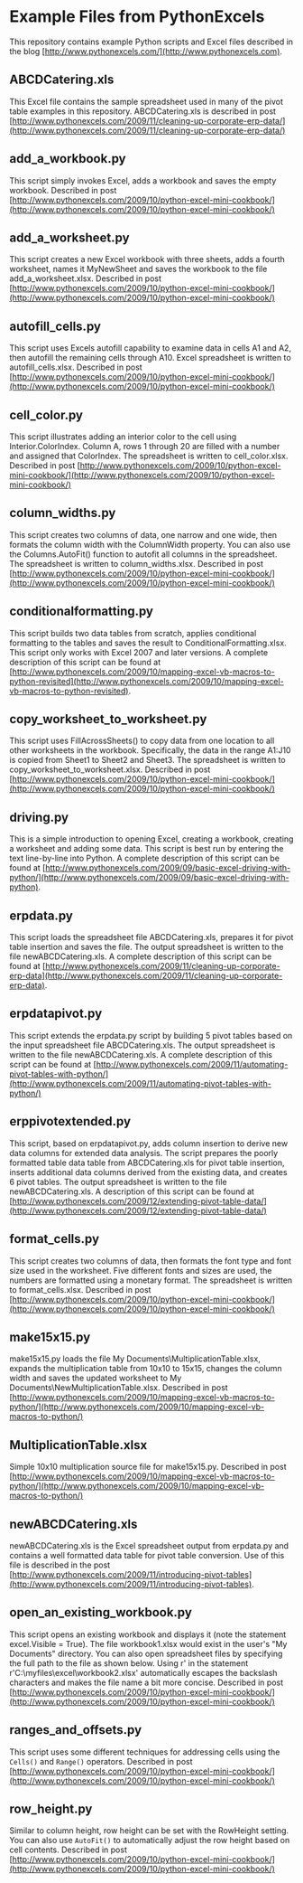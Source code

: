 Example Files from PythonExcels
===============================

This repository contains example Python scripts and Excel files described in the blog [http://www.pythonexcels.com/](http://www.pythonexcels.com).

ABCDCatering.xls
----------------

This Excel file contains the sample spreadsheet used in many of the pivot table examples in this repository.  ABCDCatering.xls is described in post [http://www.pythonexcels.com/2009/11/cleaning-up-corporate-erp-data/](http://www.pythonexcels.com/2009/11/cleaning-up-corporate-erp-data/)

add_a_workbook.py
-----------------

This script simply invokes Excel, adds a workbook and saves the empty workbook.  Described in post [http://www.pythonexcels.com/2009/10/python-excel-mini-cookbook/](http://www.pythonexcels.com/2009/10/python-excel-mini-cookbook/)

add_a_worksheet.py
------------------

This script creates a new Excel workbook with three sheets, adds a fourth worksheet, names it MyNewSheet and saves the workbook to the file add_a_worksheet.xlsx. Described in post [http://www.pythonexcels.com/2009/10/python-excel-mini-cookbook/](http://www.pythonexcels.com/2009/10/python-excel-mini-cookbook/)

autofill_cells.py
-----------------

This script uses Excels autofill capability to examine data in cells A1 and A2, then autofill the remaining cells through A10.  Excel spreadsheet is written to autofill_cells.xlsx.  Described in post [http://www.pythonexcels.com/2009/10/python-excel-mini-cookbook/](http://www.pythonexcels.com/2009/10/python-excel-mini-cookbook/)

cell_color.py
-------------

This script illustrates adding an interior color to the cell using Interior.ColorIndex.  Column A, rows 1 through 20 are filled with a number and assigned that ColorIndex.  The spreadsheet is written to cell_color.xlsx.  Described in post [http://www.pythonexcels.com/2009/10/python-excel-mini-cookbook/](http://www.pythonexcels.com/2009/10/python-excel-mini-cookbook/)

column_widths.py
----------------

This script creates two columns of data, one narrow and one wide, then formats the column width with the ColumnWidth property.  You can also use the Columns.AutoFit() function to autofit all columns in the spreadsheet.  The spreadsheet is written to column_widths.xlsx.  Described in post [http://www.pythonexcels.com/2009/10/python-excel-mini-cookbook/](http://www.pythonexcels.com/2009/10/python-excel-mini-cookbook/)

conditionalformatting.py
------------------------

This script builds two data tables from scratch, applies conditional formatting to the tables and saves the result to ConditionalFormatting.xlsx.  This script only works with Excel 2007 and later versions.  A complete description of this script can be found at  [http://www.pythonexcels.com/2009/10/mapping-excel-vb-macros-to-python-revisited](http://www.pythonexcels.com/2009/10/mapping-excel-vb-macros-to-python-revisited).  

copy_worksheet_to_worksheet.py
------------------------------

This script uses FillAcrossSheets() to copy data from one location to all other worksheets in the workbook.  Specifically, the data in the range A1:J10 is copied from Sheet1 to Sheet2 and Sheet3.  The spreadsheet is written to copy_worksheet_to_worksheet.xlsx.  Described in post [http://www.pythonexcels.com/2009/10/python-excel-mini-cookbook/](http://www.pythonexcels.com/2009/10/python-excel-mini-cookbook/)

driving.py
----------

This is a simple introduction to opening Excel, creating a workbook, creating a worksheet and adding some data.  This script is best run by entering the text line-by-line into Python. A complete description of this script can be found at  [http://www.pythonexcels.com/2009/09/basic-excel-driving-with-python/](http://www.pythonexcels.com/2009/09/basic-excel-driving-with-python).  

erpdata.py
---------------

This script loads the spreadsheet file ABCDCatering.xls, prepares it for pivot table insertion and saves the file.  The output spreadsheet is written to the file newABCDCatering.xls.  A complete description of this script can be found at  [http://www.pythonexcels.com/2009/11/cleaning-up-corporate-erp-data](http://www.pythonexcels.com/2009/11/cleaning-up-corporate-erp-data).  

erpdatapivot.py
---------------

This script extends the erpdata.py script by building 5 pivot tables based on the input spreadsheet file ABCDCatering.xls.  The output spreadsheet is written to the file newABCDCatering.xls.  A complete description of this script can be found at  [http://www.pythonexcels.com/2009/11/automating-pivot-tables-with-python/](http://www.pythonexcels.com/2009/11/automating-pivot-tables-with-python/)

erppivotextended.py
---------------

This script, based on erpdatapivot.py, adds column insertion to derive new data columns for extended data analysis.  The script prepares the poorly formatted table data table from ABCDCatering.xls for pivot table insertion, inserts additional data columns derived from the existing data, and creates 6 pivot tables.  The output spreadsheet is written to the file newABCDCatering.xls.  A description of this script can be found at [http://www.pythonexcels.com/2009/12/extending-pivot-table-data/](http://www.pythonexcels.com/2009/12/extending-pivot-table-data/)

format_cells.py
---------------

This script creates two columns of data, then formats the font type and font size used in the worksheet.  Five different fonts and sizes are used, the numbers are formatted using a monetary format.  The spreadsheet is written to format_cells.xlsx.  Described in post [http://www.pythonexcels.com/2009/10/python-excel-mini-cookbook/](http://www.pythonexcels.com/2009/10/python-excel-mini-cookbook/)

make15x15.py
------------

make15x15.py loads the file My Documents\MultiplicationTable.xlsx, expands the multiplication table from 10x10 to 15x15, changes the column width and saves the updated worksheet to My Documents\NewMultiplicationTable.xlsx.  Described in post [http://www.pythonexcels.com/2009/10/mapping-excel-vb-macros-to-python/](http://www.pythonexcels.com/2009/10/mapping-excel-vb-macros-to-python/)

MultiplicationTable.xlsx
------------------------

Simple 10x10 multiplication source file for make15x15.py.  Described in post [http://www.pythonexcels.com/2009/10/mapping-excel-vb-macros-to-python/](http://www.pythonexcels.com/2009/10/mapping-excel-vb-macros-to-python/)

newABCDCatering.xls
------------------

newABCDCatering.xls is the Excel spreadsheet output from erpdata.py and contains a well formatted data table for pivot table conversion.  Use of this file is described in the post [http://www.pythonexcels.com/2009/11/introducing-pivot-tables](http://www.pythonexcels.com/2009/11/introducing-pivot-tables).  

open_an_existing_workbook.py
----------------------------

This script opens an existing workbook and displays it (note the statement excel.Visible = True).  The file workbook1.xlsx would exist in the user's "My Documents" directory.  You can also open spreadsheet files by specifying the full path to the file as shown below.  Using r' in the statement r'C:\myfiles\excel\workbook2.xlsx' automatically escapes the backslash characters and makes the file name a bit more concise.  Described in post [http://www.pythonexcels.com/2009/10/python-excel-mini-cookbook/](http://www.pythonexcels.com/2009/10/python-excel-mini-cookbook/)


ranges_and_offsets.py
---------------------

This script uses some different techniques for addressing cells using the <code>Cells()</code> and <code>Range()</code> operators.   Described in post [http://www.pythonexcels.com/2009/10/python-excel-mini-cookbook/](http://www.pythonexcels.com/2009/10/python-excel-mini-cookbook/)

row_height.py
-------------

Similar to column height, row height can be set with the RowHeight setting.  You can also use <code>AutoFit()</code> to automatically adjust the row height based on cell contents.  Described in post [http://www.pythonexcels.com/2009/10/python-excel-mini-cookbook/](http://www.pythonexcels.com/2009/10/python-excel-mini-cookbook/)

[pythonexcels]: http://www.pythonexcels.com
[python-excel]: http://www.python-excel.org
